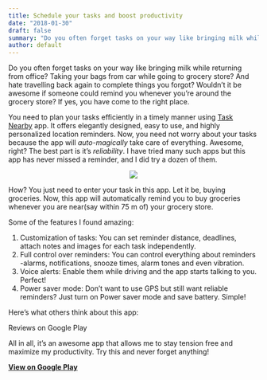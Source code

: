 ```yaml
---
title: Schedule your tasks and boost productivity
date: "2018-01-30"
draft: false
summary: "Do you often forget tasks on your way like bringing milk while returning from office? Taking your bags from car while going to grocery store? And hate travelling back again to complete things you forgot?"
author: default
---
```


Do you often forget tasks on your way like bringing milk while returning from office? Taking your bags from car while going to grocery store? And hate travelling back again to complete things you forgot? Wouldn’t it be awesome if someone could remind you whenever you’re around the grocery store? If yes, you have come to the right place.

You need to plan your tasks efficiently in a timely manner using [Task Nearby](https://play.google.com/store/apps/details?id=app.tasknearby.yashcreations.com.tasknearby&referrer=utm_source%3Dmedium%26utm_campaign%3Dschedboost) app. It offers elegantly designed, easy to use, and highly personalized location reminders. Now, you need not worry about your tasks because the app will _auto-magically_ take care of everything. Awesome, right? The best part is it’s _reliability_. I have tried many such apps but this app has never missed a reminder, and I did try a dozen of them.

<p align="center">
  <img src="/static/img/blog/task-nearby/image1.jpeg" />
</p>

How? You just need to enter your task in this app. Let it be, buying groceries. Now, this app will automatically remind you to buy groceries whenever you are near(say within 75 m of) your grocery store.

Some of the features I found amazing:

1.  Customization of tasks: You can set reminder distance, deadlines, attach notes and images for each task independently.
2.  Full control over reminders: You can control everything about reminders -alarms, notifications, snooze times, alarm tones and even vibration.
3.  Voice alerts: Enable them while driving and the app starts talking to you. Perfect!
4.  Power saver mode: Don’t want to use GPS but still want reliable reminders? Just turn on Power saver mode and save battery. Simple!

Here’s what others think about this app:

Reviews on Google Play

All in all, it’s an awesome app that allows me to stay tension free and maximize my productivity. Try this and never forget anything!

[**View on Google Play**](https://play.google.com/store/apps/details?id=app.tasknearby.yashcreations.com.tasknearby&referrer=utm_source%3Dmedium%26utm_campaign%3Dschedboost)
